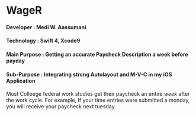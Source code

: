 # WageR


#### Developer : Medi W. Aassumani
#### Technology : Swift 4, Xcode9
#### Main Purpose : Getting an accurate Paycheck Description a week before payday
#### Sub-Purpose : Integrating strong Autolayout and M-V-C in my iOS Application


Most Colleege federal work studies get their paycheck an entire <i>week</i> after the work cycle. For example, If your time entries were submitted a monday, you will receive your paycheck next tuesday.

